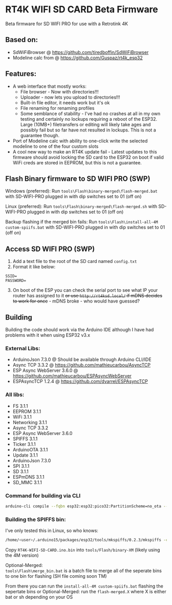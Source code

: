 # RT4K WIFI SD CARD Beta Firmware

Beta firmware for SD WIFI PRO for use with a Retrotink 4K

## Based on:
- SdWiFiBrowser @ https://github.com/tiredboffin/SdWiFiBrowser
- Modeline calc from @ https://github.com/Guspaz/rt4k_esp32

## Features:
- A web interface that mostly works:
    - File browser - Now with directories!!!
    - Uploader - now lets you upload to directories!!!
    - Built-in file editor, it needs work but it's ok
    - File renaming for renaming profiles
    - Some semblance of stability - I've had no crashes at all in my own testing and certainly no lockups requiring a reboot of the ESP32. Large (10MB+) filetransfers or editing will likely take ages and possibly fail but so far have not resulted in lockups. This is not a guarantee though.
- Port of Modeline calc with ability to one-click write the selected modeline to one of the four custom slots
- A cool new way to make an RT4K update fail - Latest updates to this firmware should avoid locking the SD card to the ESP32 on boot if valid WiFi creds are stored in EEPROM, but this is not a guarantee.

## Flash Binary firmware to SD WIFI PRO (SWP)

Windows (preferred):
Run `tools\Flash\binary-merged\flash-merged.bat` with SD-WIFI-PRO plugged in with dip switches set to 01 (off on)

Linux (preferred):
Run `tools\Flash\binary-merged\flash-merged.sh` with SD-WIFI-PRO plugged in with dip switches set to 01 (off on)

Backup flashing if the merged bin fails:
Run `tools\Flash\install-all-4M custom-spiifs.bat` with SD-WIFI-PRO plugged in with dip switches set to 01 (off on)

## Access SD WIFI PRO (SWP)
1. Add a text file to the root of the SD card named `config.txt`
2. Format it like below:
```
SSID=
PASSWORD=
```
3. On boot of the ESP you can check the serial port to see what IP your router has assigned to it ~~or use `http://rt4ksd.local/` if mDNS decides to work for once~~ - mDNS broke - who would have guessed?

## Building 
Building the code should work via the Arduino IDE although I have had problems with it when using ESP32 v3.x

### External Libs:
- ArduinoJson 7.3.0 @ Should be available through Arduino CLI/IDE
- Async TCP 3.3.2 @ https://github.com/mathieucarbou/AsyncTCP
- ESP Async WebServer 3.6.0 @ https://github.com/mathieucarbou/ESPAsyncWebServer
- ESPAsyncTCP 1.2.4 @ https://github.com/dvarrel/ESPAsyncTCP

### All libs:
- FS 3.1.1
- EEPROM 3.1.1
- WiFi 3.1.1
- Networking 3.1.1
- Async TCP 3.3.2
- ESP Async WebServer 3.6.0
- SPIFFS 3.1.1
- Ticker 3.1.1
- ArduinoOTA 3.1.1
- Update 3.1.1
- ArduinoJson 7.3.0
- SPI 3.1.1
- SD 3.1.1
- ESPmDNS 3.1.1
- SD_MMC 3.1.1

### Command for building via CLI
```bash
arduino-cli compile --fqbn esp32:esp32:pico32:PartitionScheme=no_ota --output-dir build
```

### Building the SPIFFS bin:
I've only tested this in Linux, so who knows:
```bash
/home/<user>/.arduino15/packages/esp32/tools/mkspiffs/0.2.3/mkspiffs -c data --page 256 --block 4096 --size 0x1E0000 tools/Flash/binary-4M/RT4K-WIFI-SD-CARD.filesystem.bin
```

Copy `RT4K-WIFI-SD-CARD.ino.bin` into `tools/Flash/binary-XM` (likely using the 4M version)

Optional-Merged:  
`tools\Flash\merge_bin.bat` is a batch file to merge all of the seperate bins to one bin for flashing (SH file coming soon TM)

From there you can run the `install-all-4M custom-spiifs.bat` flashing the sepertate bins or Optional-Merged: run the `flash-merged.X` where X is either bat or sh depending on your OS
